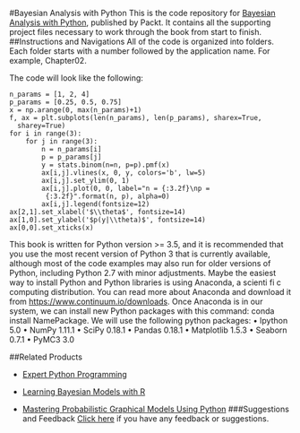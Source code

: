 #Bayesian Analysis with Python
This is the code repository for [Bayesian Analysis with Python](https://www.packtpub.com/big-data-and-business-intelligence/bayesian-analysis-python?utm_source=github&utm_medium=repository&utm_campaign=9781785883804), published by Packt. It contains all the supporting project files necessary to work through the book from start to finish.
##Instructions and Navigations
All of the code is organized into folders. Each folder starts with a number followed by the application name. For example, Chapter02.



The code will look like the following:
```
n_params = [1, 2, 4]
p_params = [0.25, 0.5, 0.75]
x = np.arange(0, max(n_params)+1)
f, ax = plt.subplots(len(n_params), len(p_params), sharex=True, 
  sharey=True)
for i in range(3):
    for j in range(3):
        n = n_params[i]
        p = p_params[j]
        y = stats.binom(n=n, p=p).pmf(x)
        ax[i,j].vlines(x, 0, y, colors='b', lw=5)
        ax[i,j].set_ylim(0, 1)
        ax[i,j].plot(0, 0, label="n = {:3.2f}\np = 
         {:3.2f}".format(n, p), alpha=0)
        ax[i,j].legend(fontsize=12)
ax[2,1].set_xlabel('$\\theta$', fontsize=14)
ax[1,0].set_ylabel('$p(y|\\theta)$', fontsize=14)
ax[0,0].set_xticks(x)
```

This book is written for Python version >= 3.5, and it is recommended that you use 
the most recent version of Python 3 that is currently available, although most of the 
code examples may also run for older versions of Python, including Python 2.7 with 
minor adjustments.
Maybe the easiest way to install Python and Python libraries is using Anaconda, 
a scienti fi c computing distribution. You can read more about Anaconda and 
download it from https://www.continuum.io/downloads. Once Anaconda is in 
our system, we can install new Python packages with this command: conda install 
NamePackage.
We will use the following python packages:
•  Ipython 5.0
•  NumPy 1.11.1
•  SciPy 0.18.1
•  Pandas  0.18.1
•  Matplotlib 1.5.3
•  Seaborn 0.7.1
•  PyMC3 3.0

##Related Products
* [Expert Python Programming](https://www.packtpub.com/application-development/expert-python-programming?utm_source=github&utm_medium=repository&utm_campaign=9781847194947)

* [Learning Bayesian Models with R](https://www.packtpub.com/big-data-and-business-intelligence/learning-bayesian-models-r?utm_source=github&utm_medium=repository&utm_campaign=9781783987603)

* [Mastering Probabilistic Graphical Models Using Python](https://www.packtpub.com/big-data-and-business-intelligence/mastering-probabilistic-graphical-models-using-python?utm_source=github&utm_medium=repository&utm_campaign=9781784394684)
###Suggestions and Feedback
[Click here](https://docs.google.com/forms/d/e/1FAIpQLSe5qwunkGf6PUvzPirPDtuy1Du5Rlzew23UBp2S-P3wB-GcwQ/viewform) if you have any feedback or suggestions.

